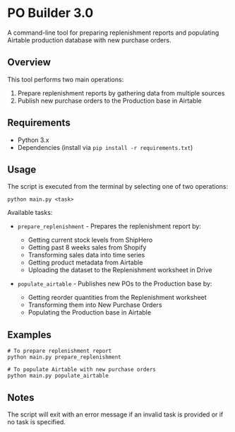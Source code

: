 # PO Builder 3.0

A command-line tool for preparing replenishment reports and populating Airtable production database with new purchase orders.

## Overview

This tool performs two main operations:

1. Prepare replenishment reports by gathering data from multiple sources
2. Publish new purchase orders to the Production base in Airtable

## Requirements

- Python 3.x
- Dependencies (install via `pip install -r requirements.txt`)

## Usage

The script is executed from the terminal by selecting one of two operations:

```
python main.py <task>
```

Available tasks:

- `prepare_replenishment` - Prepares the replenishment report by:

  - Getting current stock levels from ShipHero
  - Getting past 8 weeks sales from Shopify
  - Transforming sales data into time series
  - Getting product metadata from Airtable
  - Uploading the dataset to the Replenishment worksheet in Drive

- `populate_airtable` - Publishes new POs to the Production base by:
  - Getting reorder quantities from the Replenishment worksheet
  - Transforming them into New Purchase Orders
  - Populating the Production base in Airtable

## Examples

```
# To prepare replenishment report
python main.py prepare_replenishment

# To populate Airtable with new purchase orders
python main.py populate_airtable
```

## Notes

The script will exit with an error message if an invalid task is provided or if no task is specified.
